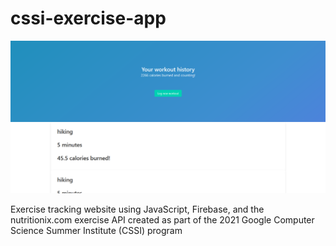 # cssi-exercise-app

![](preview.png)

Exercise tracking website using JavaScript, Firebase, and the nutritionix.com exercise API created as part of the 2021 Google Computer Science Summer Institute (CSSI) program
